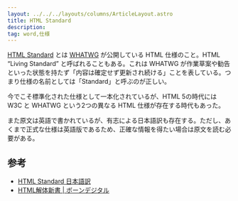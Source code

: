 ```yaml
---
layout: ../../../layouts/columns/ArticleLayout.astro
title: HTML Standard
description:
tag: word,仕様
---
```


[HTML Standard](https://html.spec.whatwg.org/multipage/) とは [WHATWG](https://whatwg.org/) が公開している HTML 仕様のこと。HTML “Living Standard” と呼ばれることもある。これは WHATWG が作業草案や勧告といった状態を持たず「内容は確定せず更新され続ける」ことを表している。つまり仕様の名前としては「Standard」と呼ぶのが正しい。

今でこそ標準化された仕様として一本化されているが、HTML 5の時代には W3C と WHATWG という2つの異なる HTML 仕様が存在する時代もあった。

また原文は英語で書かれているが、有志による日本語訳も存在する。ただし、あくまで正式な仕様は英語版であるため、正確な情報を得たい場合は原文を読む必要がある。

## 参考

- [HTML Standard 日本語訳](https://momdo.github.io/html/)
- [HTML解体新書 | ボーンデジタル](https://www.borndigital.co.jp/book/25999.html)
